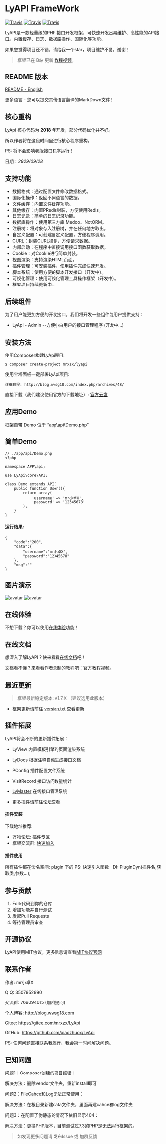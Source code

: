 # LyAPI FrameWork
[![Travis](https://img.shields.io/badge/Language-PHP-blue.svg)](http://php.net)
[![Travis](https://img.shields.io/badge/License-MIT-brightgreen.svg)](https://mit-license.org)
[![Travis](https://img.shields.io/badge/Version-V1.7.0.5-orange.svg)](http://lyapi.wwsg18.com)

LyAPI是一款轻量级的PHP 接口开发框架，可快速开发出易维护、高性能的API接口。内置缓存、日志、数据库操作、国际化等功能。

如果您觉得项目还不错，请给我一个star，项目维护不易。谢谢！

> 框架已在 B站 更新 [教程视频](https://space.bilibili.com/40867466)。

## README 版本

[README - English](README-EN.md)

更多语言 - 您可以提交其他语言翻译的MarkDown文件！

## 核心重构

LyApi 核心代码为 **2018** 年开发，部分代码优化并不好。

所以作者将在这段时间里进行核心程序重构。

PS: 将不会影响老版接口程序运行！

日期：*2929/09/28*

## 支持功能

- 数据格式：通过配置文件修改数据格式。
- 国际化操作：返回不同语言的数据。
- 文件缓存：内置文件缓存功能。
- 其他缓存：内置PRedis封装，方便使用Redis。
- 日志记录：简单的日志记录功能。
- 数据库操作：使用第三方库 Medoo、NotORM。
- 注册树：将对象存入注册树，并在任何地方取出。
- 自定义配置：可创建自定义配置，方便程序调用。
- CURL：封装CURL操作，方便请求数据。
- 内部启动：在程序中直接调用接口函数获取数据。
- Cookie：对Cookie进行简单封装。
- 视图渲染：支持渲染HTML页面。
- 插件管理：可安装插件，使用插件完成快速开发。
- 脚本系统：使用方便的脚本开发接口（开发中）。
- 可视化管理：使用可视化管理工具操作框架（开发中）。
- 框架项目持续更新中...

## 后续组件

为了用户能更加方便的开发接口，我们将开发一些组件为用户提供支持：

* LyApi - Admin  --方便小白用户的接口管理程序 (开发中...)

## 安装方法

使用Composer构建LyApi项目:

    $ composer create-project mrxzx/lyapi

使用宝塔面板一键部署LyApi项目:

    详细教程: http://blog.wwsg18.com/index.php/archives/48/

直接下载（我们建议使用官方的下载地址）: [官方云盘](http://pan.wwsg18.com/s/3k8ge8dl)

## 应用Demo

框架自带 Demo 位于 “app\api\Demo.php”

## 简单Demo

    // ./app/api/Demo.php
    <?php
    
    namespace APP\api;
    
    use LyApi\core\API;
    
    class Demo extends API{
        public function User(){
            return array(
                'username' => 'mr小卓X',
                'password' => '12345678'
            );
        }
    }

#### 运行结果:

    {
        "code":"200",
        "data":{
            "username":"mr小卓X",
            "password":"12345678"
        },
        "msg":""
    }

## 图片演示

![avatar](http://wwsg-img.bj.bcebos.com/project%2Flyapi%2Freadme%2FLyAPI1.png)
![avatar](http://wwsg-img.bj.bcebos.com/project%2Flyapi%2Freadme%2FLyAPI2.png)

## 在线体验

不想下载？你可以使用[在线体验][1]功能！

## 在线文档

想深入了解LyAPI？快来看看[在线文档][4]吧！

文档看不懂？来看看作者录制的教程吧：[官方教程视频](https://space.bilibili.com/40867466)。

## 最近更新

> 框架最新稳定版本: V1.7.X （建议选用此版本）

- 框架更新请前往 [version.txt](version.txt) 查看更新

## 插件拓展

LyAPI将会不断的更新插件拓展：
- LyView 内置模板引擎的页面渲染系统
- LyDocs 根据注释自动生成接口文档
- PConfig 插件配置文件系统
- VisitRecord 接口访问数量统计

- [LyMaster](http://master.wwsg18.com) 在线接口管理系统

- [更多插件请前往论坛查看][5]

#### 插件安装

下载地址推荐: 

- 万物论坛: [插件专区][5]
- 框架交流群: [快速加入][6]

#### 插件使用
所有插件都在命名空间: plugin 下的
PS: 快速引入函数：DI::PluginDyn(插件名,获取类,参数...);

## 参与贡献

1. Fork代码到你的仓库
2. 增加功能并自行测试
3. 发起Pull Requests
4. 等待管理员审查

## 开源协议

LyAPI使用MIT协议，更多信息请查看[MIT协议官网][3]

## 联系作者

作者: mr小卓X

Q Q: 3507952990

交流群: 769094015 (加群提问)

个人博客: http://blog.wwsg18.com

Gitee: https://gitee.com/mrxzx/LyApi

GitHub: https://github.com/xiaozhuox/LyApi

PS: 任何问题直接联系我就行，我会第一时间解决问题。

## 已知问题

问题1：Composer创建的项目报错：

解决方法：删除vendor文件夹，重新install即可

问题2：FileCahce和Log无法正常使用：

解决方法：在根目录新建data文件夹，里面再建cahce和log文件夹

问题3：在配置了伪静态的情况下依旧显示404：

解决方法：更换PHP版本，目前测试过7.3的PHP是无法运行框架的。

> 如发现更多问题请 发布Issue 或 加群反馈 

[1]: http://lyapi.org/trial.html
[2]: https://packagist.org/users/wwsg18/
[3]: https://mit-license.org
[4]: https://mrxzx.gitee.io/lyapi-docs/#/
[5]: http://bbs.wwsg18.com/
[6]: //shang.qq.com/wpa/qunwpa?idkey=06e2f22cef00613b68463dda8983f689395d90e358115b76f912e7afc8854878
